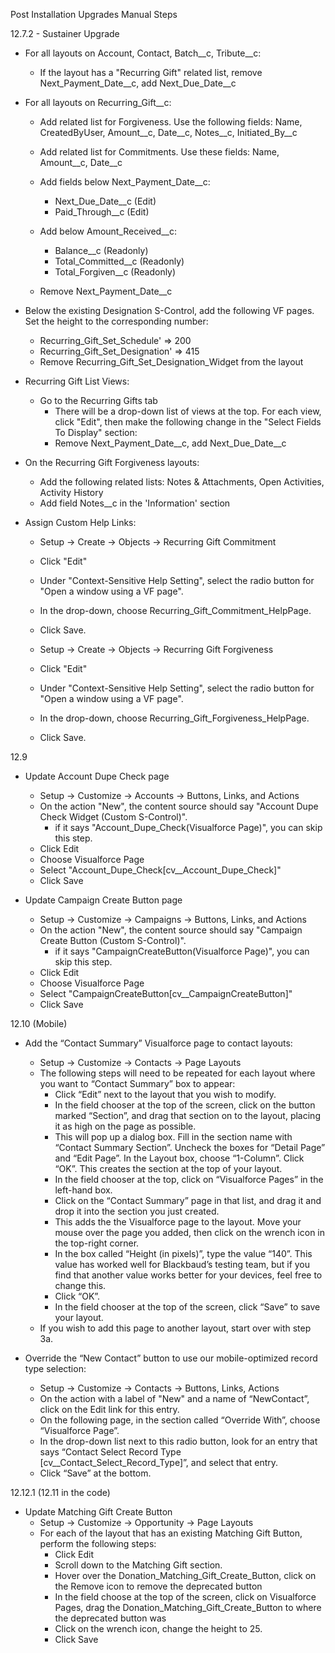 Post Installation Upgrades Manual Steps

12.7.2 - Sustainer Upgrade
- For all layouts on Account, Contact, Batch__c, Tribute__c:
	- If the layout has a "Recurring Gift" related list, remove Next_Payment_Date__c, add Next_Due_Date__c

- For all layouts on Recurring_Gift__c:
	- Add related list for Forgiveness.  Use the following fields:  Name, CreatedByUser, Amount__c, Date__c, Notes__c, Initiated_By__c
	- Add related list for Commitments.  Use these fields:  Name, Amount__c, Date__c
	- Add fields below Next_Payment_Date__c:
		- Next_Due_Date__c (Edit)
		- Paid_Through__c (Edit)
 
	- Add below Amount_Received__c:
		- Balance__c (Readonly)
		- Total_Committed__c (Readonly)
		- Total_Forgiven__c (Readonly)
 
	- Remove Next_Payment_Date__c
 
- Below the existing Designation S-Control, add the following VF pages.  Set the height to the corresponding number:
	- Recurring_Gift_Set_Schedule' => 200
	- Recurring_Gift_Set_Designation' => 415
	- Remove Recurring_Gift_Set_Designation_Widget from the layout

- Recurring Gift List Views:
	- Go to the Recurring Gifts tab
		- There will be a drop-down list of views at the top.  For each view, click "Edit", then make the following change in the "Select Fields To Display" section:
		- Remove Next_Payment_Date__c, add Next_Due_Date__c
 
- On the Recurring Gift Forgiveness layouts:
	- Add the following related lists:  Notes & Attachments, Open Activities, Activity History
	- Add field Notes__c in the 'Information' section
 
- Assign Custom Help Links:
 	- Setup -> Create -> Objects -> Recurring Gift Commitment
	- Click "Edit"
	- Under "Context-Sensitive Help Setting", select the radio button for "Open a window using a VF page".
	- In the drop-down, choose Recurring_Gift_Commitment_HelpPage.
	- Click Save.

	- Setup -> Create -> Objects -> Recurring Gift Forgiveness
	- Click "Edit"
	- Under "Context-Sensitive Help Setting", select the radio button for "Open a window using a VF page".
	- In the drop-down, choose Recurring_Gift_Forgiveness_HelpPage.
	- Click Save.

12.9
- Update Account Dupe Check page
	- Setup -> Customize -> Accounts -> Buttons, Links, and Actions
	- On the action "New", the content source should say "Account Dupe Check Widget (Custom S-Control)".
		- if it says "Account_Dupe_Check(Visualforce Page)", you can skip this step. 
	- Click Edit
	- Choose Visualforce Page
	- Select "Account_Dupe_Check[cv__Account_Dupe_Check]"
	- Click Save

- Update Campaign Create Button page
	- Setup -> Customize -> Campaigns -> Buttons, Links, and Actions
	- On the action "New", the content source should say "Campaign Create Button (Custom S-Control)".
		- if it says "CampaignCreateButton(Visualforce Page)", you can skip this step. 
	- Click Edit
	- Choose Visualforce Page
	- Select "CampaignCreateButton[cv__CampaignCreateButton]"
	- Click Save

12.10 (Mobile)
- Add the “Contact Summary” Visualforce page to contact layouts:
	- Setup -> Customize -> Contacts -> Page Layouts
	- The following steps will need to be repeated for each layout where you want to “Contact Summary” box to appear:
		- Click “Edit” next to the layout that you wish to modify.
		- In the field chooser at the top of the screen, click on the button marked “Section”, and drag that section on to the layout, placing it as high on the page as possible.
		- This will pop up a dialog box.  Fill in the section name with “Contact Summary Section”.  Uncheck the boxes for “Detail Page” and “Edit Page”.  In the Layout box, choose “1-Column”.  Click “OK”.  This creates the section at the top of your layout.
		- In the field chooser at the top, click on “Visualforce Pages” in the left-hand box.
		- Click on the “Contact Summary” page in that list, and drag it and drop it into the section you just created.
		- This adds the the Visualforce page to the layout.  Move your mouse over the page you added, then click on the wrench icon in the top-right corner.
		- In the box called “Height (in pixels)”, type the value “140”.  This value has worked well for Blackbaud’s testing team, but if you find that another value works better for your devices, feel free to change this.
		- Click “OK”.
		- In the field chooser at the top of the screen, click “Save” to save your layout.
	- If you wish to add this page to another layout, start over with step 3a.

- Override the “New Contact” button to use our mobile-optimized record type selection:
	- Setup -> Customize -> Contacts -> Buttons, Links, Actions
	- On the action with a label of "New" and a name of “NewContact”, click on the Edit link for this entry.
	- On the following page, in the section called “Override With”, choose “Visualforce Page”.
	- In the drop-down list next to this radio button, look for an entry that says “Contact Select Record Type [cv__Contact_Select_Record_Type]”, and select that entry.
	- Click “Save” at the bottom.

12.12.1 (12.11 in the code)
- Update Matching Gift Create Button 
	- Setup -> Customize -> Opportunity -> Page Layouts
	- For each of the layout that has an existing Matching Gift Button, perform the following steps:
		- Click Edit
		- Scroll down to the Matching Gift section. 
		- Hover over the Donation_Matching_Gift_Create_Button, click on the Remove icon to remove the deprecated button
		- In the field choose at the top of the screen, click on Visualforce Pages, drag the Donation_Matching_Gift_Create_Button to where the deprecated button was
		- Click on the wrench icon, change the height to 25. 
		- Click Save

